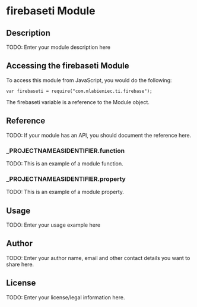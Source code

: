 # firebaseti Module

## Description

TODO: Enter your module description here

## Accessing the firebaseti Module

To access this module from JavaScript, you would do the following:

	var firebaseti = require("com.mlabieniec.ti.firebase");

The firebaseti variable is a reference to the Module object.	

## Reference

TODO: If your module has an API, you should document
the reference here.

### ___PROJECTNAMEASIDENTIFIER__.function

TODO: This is an example of a module function.

### ___PROJECTNAMEASIDENTIFIER__.property

TODO: This is an example of a module property.

## Usage

TODO: Enter your usage example here

## Author

TODO: Enter your author name, email and other contact
details you want to share here. 

## License

TODO: Enter your license/legal information here.
